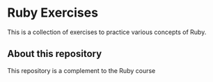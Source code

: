 # Ruby Exercises
This is a collection of exercises to practice various concepts of Ruby.

## About this repository

This repository is a complement to the Ruby course